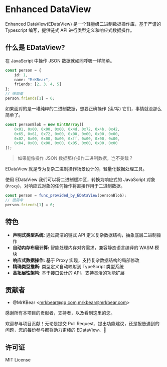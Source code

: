 # Enhanced DataView

Enhanced DataView(EDataView) 是一个轻量级二进制数据操作库，基于严谨的 Typescript 编写，提供链式 API 进行类型定义和响应式数据操作。

## 什么是 EDataView?

在 JavaScript 中操作 JSON 数据就如同呼吸一样简单。

```typescript
const person = {
    id: 1,
    name: "MrKBear",
    friends: [2, 3, 4, 5]
};
// 很简单
person.friends[1] = 6;
```

如果面对的是一堆纯粹的二进制数据，想要正确操作 (读/写) 它们，事情就没那么简单了。

```typescript
const personBlob = new Uint8Array([
    0x01, 0x00, 0x00, 0x00, 0x4d, 0x72, 0x4b, 0x42,
    0x65, 0x61, 0x72, 0x00, 0x00, 0x00, 0x00, 0x00,
    0x02, 0x00, 0x00, 0x00, 0xff, 0x00, 0x00, 0x00,
    0x04, 0x00, 0x00, 0x00, 0x05, 0x00, 0x00, 0x00
]);
```

> 如果能像操作 JSON 数据那样操作二进制数据，岂不美哉？

EDataView 就是专为复杂二进制操作场景设计的，轻量化数据处理工具。

使用 EDataView 我们可以将二进制缓冲区，转换为响应式的 JavaScript 对象 (`Proxy`)，对响应式对象的任何操作将直接作用于二进制数据。

```typescript
const person = func_provided_by_EDataView(personBlob);
// 很简单
person.friends[1] = 6;
```

## 特色

- **声明式类型系统:** 通过简洁的链式 API 定义复杂数据结构，抽象底层二进制操作
- **自动内存布局计算:** 智能处理内存对齐需求，兼容静态语言编译的 WASM 模块
- **响应式数据操作:** 基于 Proxy 实现，支持复杂数据结构的局部修改
- **精确类型推断:** 类型定义自动映射到 TypeScript 类型系统
- **高拓展性架构:** 基于接口设计的 API，支持灵活的功能扩展

## 贡献者

- @MrKBear <mrkbear@qq.com,mrkbear@mrkbear.com>

感谢所有本项目的贡献者，支持者，以及看到这里的您。

欢迎参与项目贡献！无论是提交 Pull Request、提出功能建议，还是报告遇到的问题，您的每份参与都将助力更棒的 EDataView。💪

## 许可证

MIT License

